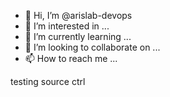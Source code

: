 - 👋 Hi, I’m @arislab-devops
- 👀 I’m interested in ...
- 🌱 I’m currently learning ...
- 💞️ I’m looking to collaborate on ...
- 📫 How to reach me ...

<!---
arislab-devops/arislab-devops is a ✨ special ✨ repository because its `README.md` (this file) appears on your GitHub profile.
You can click the Preview link to take a look at your changes.
--->

testing source ctrl